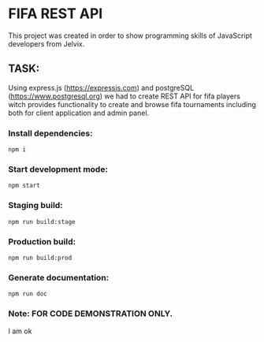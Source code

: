 # FIFA REST API

This project was created in order to show programming skills of JavaScript developers from Jelvix.

## TASK:
Using express.js (https://expressjs.com) and postgreSQL (https://www.postgresql.org)
 we had to create REST API for fifa players witch provides functionality to create and browse fifa
 tournaments including both for client application and admin panel.
 
### Install dependencies:
`npm i`

### Start development mode:
`npm start`

### Staging build: 
`npm run build:stage`

### Production build:
`npm run build:prod`

### Generate documentation:
`npm run doc`

### Note: FOR CODE DEMONSTRATION ONLY.
I am ok
